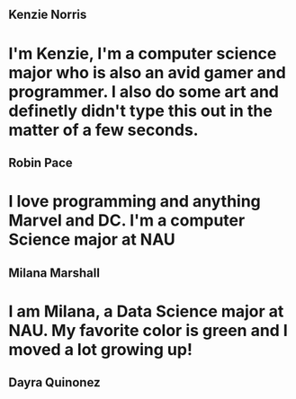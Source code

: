 ## Kenzie Norris
# I'm Kenzie, I'm a computer science major who is also an avid gamer and programmer. I also do some art and definetly didn't type this out in the matter of a few seconds.
## Robin Pace
# I love programming and anything Marvel and DC. I'm a computer Science major at NAU

## Milana Marshall
# I am Milana, a Data Science major at NAU. My favorite color is green and I moved a lot growing up!

## Dayra Quinonez
